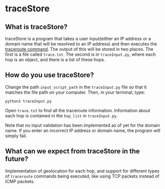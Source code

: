 # traceStore

## What is traceStore?
traceStore is a  program that takes a user input(either an IP address or a domain name that will be resolved to an IP address) and then executes the [traceroute command](https://www.wikiwand.com/en/Traceroute). The output of this will be stored in two places. The first is a file called ```trace.txt```. The second is in ```traceInput.py```, where each hop is an object, and there
is a list of these hops.

## How do you use traceStore?
Change the path ```input_script_path``` in the ```traceInput.py``` file so that it matches the file path on your computer. Then, in your terminal, type:


```python3 traceInput.py```


Open ```trace.txt``` to find all the traceroute information. Information about each hop
is contained in the ```hop_list``` in ```traceInput.py```.


Note that no input validation has been implemented as of yet
for the domain name. If you enter an incorrect IP address or domain
name, the program will simply fail.

## What can we expect from traceStore in the future?
Implementation of geolocation for each hop, and support for different types of ```traceroute```
commands being executed, like using TCP packets instead of ICMP packets.